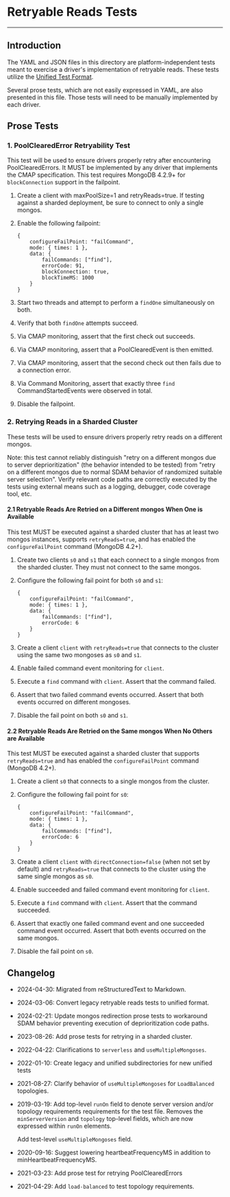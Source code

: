 # Retryable Reads Tests

______________________________________________________________________

## Introduction

The YAML and JSON files in this directory are platform-independent tests meant to exercise a driver's implementation of
retryable reads. These tests utilize the [Unified Test Format](../../unified-test-format/unified-test-format.md).

Several prose tests, which are not easily expressed in YAML, are also presented in this file. Those tests will need to
be manually implemented by each driver.

## Prose Tests

### 1. PoolClearedError Retryability Test

This test will be used to ensure drivers properly retry after encountering PoolClearedErrors. It MUST be implemented by
any driver that implements the CMAP specification. This test requires MongoDB 4.2.9+ for `blockConnection` support in
the failpoint.

1. Create a client with maxPoolSize=1 and retryReads=true. If testing against a sharded deployment, be sure to connect
   to only a single mongos.

2. Enable the following failpoint:

   ```
   {
       configureFailPoint: "failCommand",
       mode: { times: 1 },
       data: {
           failCommands: ["find"],
           errorCode: 91,
           blockConnection: true,
           blockTimeMS: 1000
       }
   }
   ```

3. Start two threads and attempt to perform a `findOne` simultaneously on both.

4. Verify that both `findOne` attempts succeed.

5. Via CMAP monitoring, assert that the first check out succeeds.

6. Via CMAP monitoring, assert that a PoolClearedEvent is then emitted.

7. Via CMAP monitoring, assert that the second check out then fails due to a connection error.

8. Via Command Monitoring, assert that exactly three `find` CommandStartedEvents were observed in total.

9. Disable the failpoint.

### 2. Retrying Reads in a Sharded Cluster

These tests will be used to ensure drivers properly retry reads on a different mongos.

Note: this test cannot reliably distinguish "retry on a different mongos due to server deprioritization" (the behavior
intended to be tested) from "retry on a different mongos due to normal SDAM behavior of randomized suitable server
selection". Verify relevant code paths are correctly executed by the tests using external means such as a logging,
debugger, code coverage tool, etc.

#### 2.1 Retryable Reads Are Retried on a Different mongos When One is Available

This test MUST be executed against a sharded cluster that has at least two mongos instances, supports `retryReads=true`,
and has enabled the `configureFailPoint` command (MongoDB 4.2+).

1. Create two clients `s0` and `s1` that each connect to a single mongos from the sharded cluster. They must not connect
   to the same mongos.

2. Configure the following fail point for both `s0` and `s1`:

   ```
   {
       configureFailPoint: "failCommand",
       mode: { times: 1 },
       data: {
           failCommands: ["find"],
           errorCode: 6
       }
   }
   ```

3. Create a client `client` with `retryReads=true` that connects to the cluster using the same two mongoses as `s0` and
   `s1`.

4. Enable failed command event monitoring for `client`.

5. Execute a `find` command with `client`. Assert that the command failed.

6. Assert that two failed command events occurred. Assert that both events occurred on different mongoses.

7. Disable the fail point on both `s0` and `s1`.

#### 2.2 Retryable Reads Are Retried on the Same mongos When No Others are Available

This test MUST be executed against a sharded cluster that supports `retryReads=true` and has enabled the
`configureFailPoint` command (MongoDB 4.2+).

1. Create a client `s0` that connects to a single mongos from the cluster.

2. Configure the following fail point for `s0`:

   ```
   {
       configureFailPoint: "failCommand",
       mode: { times: 1 },
       data: {
           failCommands: ["find"],
           errorCode: 6
       }
   }
   ```

3. Create a client `client` with `directConnection=false` (when not set by default) and `retryReads=true` that connects
   to the cluster using the same single mongos as `s0`.

4. Enable succeeded and failed command event monitoring for `client`.

5. Execute a `find` command with `client`. Assert that the command succeeded.

6. Assert that exactly one failed command event and one succeeded command event occurred. Assert that both events
   occurred on the same mongos.

7. Disable the fail point on `s0`.

## Changelog

- 2024-04-30: Migrated from reStructuredText to Markdown.

- 2024-03-06: Convert legacy retryable reads tests to unified format.

- 2024-02-21: Update mongos redirection prose tests to workaround SDAM behavior preventing execution of deprioritization
  code paths.

- 2023-08-26: Add prose tests for retrying in a sharded cluster.

- 2022-04-22: Clarifications to `serverless` and `useMultipleMongoses`.

- 2022-01-10: Create legacy and unified subdirectories for new unified tests

- 2021-08-27: Clarify behavior of `useMultipleMongoses` for `LoadBalanced` topologies.

- 2019-03-19: Add top-level `runOn` field to denote server version and/or topology requirements requirements for the
  test file. Removes the `minServerVersion` and `topology` top-level fields, which are now expressed within `runOn`
  elements.

  Add test-level `useMultipleMongoses` field.

- 2020-09-16: Suggest lowering heartbeatFrequencyMS in addition to minHeartbeatFrequencyMS.

- 2021-03-23: Add prose test for retrying PoolClearedErrors

- 2021-04-29: Add `load-balanced` to test topology requirements.
